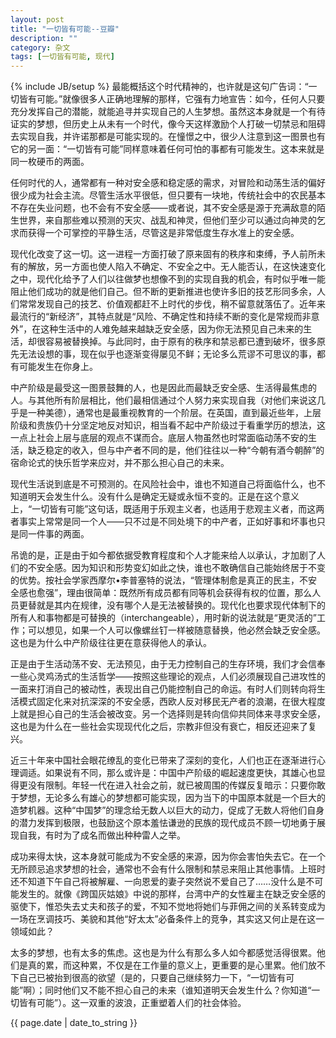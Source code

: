 ```yaml
---
layout: post
title: "一切皆有可能--豆瓣"
description: ""
category: 杂文
tags: [一切皆有可能, 现代]
---
```

{% include JB/setup %}
最能概括这个时代精神的，也许就是这句广告词：“一切皆有可能。”就像很多人正确地理解的那样，它强有力地宣告：如今，任何人只要充分发挥自己的潜能，就能追寻并实现自己的人生梦想。虽然这本身就是一个有待证实的梦想，但历史上从未有一个时代，像今天这样激励个人打破一切禁忌和阻碍去实现自我，并许诺那都是可能实现的。在憧憬之中，很少人注意到这一图景也有它的另一面：“一切皆有可能”同样意味着任何可怕的事都有可能发生。这本来就是同一枚硬币的两面。

任何时代的人，通常都有一种对安全感和稳定感的需求，对冒险和动荡生活的偏好很少成为社会主流。尽管生活水平很低，但只要有一块地，传统社会中的农民基本不存在失业问题，也不会有不安全感——或者说，其不安全感是源于充满敌意的陌生世界，来自那些难以预测的天灾、战乱和神灵，但他们至少可以通过向神灵的乞求而获得一个可掌控的平静生活，尽管这是非常低度生存水准上的安全感。

现代化改变了这一切。这一进程一方面打破了原来固有的秩序和束缚，予人前所未有的解放，另一方面也使人陷入不确定、不安全之中。无人能否认，在这快速变化之中，现代化给予了人们以往做梦也想像不到的实现自我的机会，有时似乎唯一能阻止他们成功的就是他们自己。但不断的更新推进也使许多旧的技艺形同多余，人们常常发现自己的技艺、价值观都赶不上时代的步伐，稍不留意就落伍了。近年来最流行的“新经济”，其特点就是“风险、不确定性和持续不断的变化是常规而非意外”，在这种生活中的人难免越来越缺乏安全感，因为你无法预见自己未来的生活，却很容易被替换掉。与此同时，由于原有的秩序和禁忌都已遭到破坏，很多原先无法设想的事，现在似乎也逐渐变得屡见不鲜；无论多么荒谬不可思议的事，都有可能发生在你身上。

中产阶级是最受这一图景鼓舞的人，也是因此而最缺乏安全感、生活得最焦虑的人。与其他所有阶层相比，他们最相信通过个人努力来实现自我（对他们来说这几乎是一种美德），通常也是最重视教育的一个阶层。在英国，直到最近些年，上层阶级和贵族仍十分坚定地反对知识，相当看不起中产阶级过于看重学历的想法，这一点上社会上层与底层的观点不谋而合。底层人物虽然也时常面临动荡不安的生活，缺乏稳定的收入，但与中产者不同的是，他们往往以一种“今朝有酒今朝醉”的宿命论式的快乐哲学来应对，并不那么担心自己的未来。

现代生活说到底是不可预测的。在风险社会中，谁也不知道自己将面临什么，也不知道明天会发生什么。没有什么是确定无疑或永恒不变的。正是在这个意义上，“一切皆有可能”这句话，既适用于乐观主义者，也适用于悲观主义者，而这两者事实上常常是同一个人——只不过是不同处境下的中产者，正如好事和坏事也只是同一件事的两面。

吊诡的是，正是由于如今都依据受教育程度和个人才能来给人以承认，才加剧了人们的不安全感。因为知识和形势变幻如此之快，谁也不敢确信自己能始终居于不变的优势。按社会学家西摩尔•李普塞特的说法，“管理体制愈是真正的民主，不安全感也愈强”，理由很简单：既然所有成员都有同等机会获得有权的位置，那么人员更替就是其内在规律，没有哪个人是无法被替换的。现代化也要求现代体制下的所有人和事物都是可替换的（interchangeable），用时新的说法就是“更灵活的”工作；可以想见，如果一个人可以像螺丝钉一样被随意替换，他必然会缺乏安全感。这也是为什么中产阶级往往更在意获得他人的承认。

正是由于生活动荡不安、无法预见，由于无力控制自己的生存环境，我们才会信奉一些心灵鸡汤式的生活哲学——按照这些理论的观点，人们必须展现自己进攻性的一面来打消自己的被动性，表现出自己仍能控制自己的命运。有时人们则转向将生活模式固定化来对抗深深的不安全感，西欧人反对移民无产者的浪潮，在很大程度上就是担心自己的生活会被改变。另一个选择则是转向信仰共同体来寻求安全感，这也是为什么在一些社会实现现代化之后，宗教非但没有衰亡，相反还迎来了复兴。

近三十年来中国社会眼花缭乱的变化已带来了深刻的变化，人们也正在逐渐进行心理调适。如果说有不同，那么或许是：中国中产阶级的崛起速度更快，其雄心也显得更没有限制。年轻一代在进入社会之前，就已被周围的传媒反复暗示：只要你敢于梦想，无论多么有雄心的梦想都可能实现，因为当下的中国原本就是一个巨大的造梦机器。这种“中国梦”的理念给无数人以巨大的动力，促成了无数人将他们自身的潜力发挥到极限，也鼓励这个原本羞怯谦逊的民族的现代成员不顾一切地勇于展现自我，有时为了成名而做出种种雷人之举。

成功来得太快，这本身就可能成为不安全感的来源，因为你会害怕失去它。在一个无所顾忌追求梦想的社会，通常也不会有什么限制和禁忌来阻止其他事情。上班时还不知道下午自己将被解雇、一向恩爱的妻子突然说不爱自己了……没什么是不可能发生的。就像《跨国灰姑娘》中说的那样，台湾中产的女性雇主在缺乏安全感的驱使下，惟恐失去丈夫和孩子的爱，不知不觉地将她们与菲佣之间的关系转变成为一场在烹调技巧、美貌和其他“好太太”必备条件上的竞争，其实这又何止是在这一领域如此？

太多的梦想，也有太多的焦虑。这也是为什么有那么多人如今都感觉活得很累。他们是真的累，而这种累，不仅是在工作量的意义上，更重要的是心里累。他们放不下自己已被抬到很高的欲望（是的，只要自己继续努力一下，“一切皆有可能”啊）；同时他们又不能不担心自己的未来（谁知道明天会发生什么？你知道“一切皆有可能”）。这一双重的波浪，正重塑着人们的社会体验。

<p>{{ page.date | date_to_string }}</p>